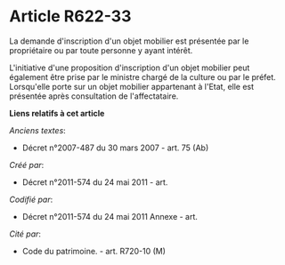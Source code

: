 # Article R622-33

La demande d'inscription d'un objet mobilier est présentée par le propriétaire ou par toute personne y ayant intérêt.

L'initiative d'une proposition d'inscription d'un objet mobilier peut également être prise par le ministre chargé de la
culture ou par le préfet. Lorsqu'elle porte sur un objet mobilier appartenant à l'Etat, elle est présentée après consultation
de l'affectataire.

**Liens relatifs à cet article**

_Anciens textes_:

  - Décret n°2007-487 du 30 mars 2007 - art. 75 (Ab)

_Créé par_:

  - Décret n°2011-574 du 24 mai 2011  - art.

_Codifié par_:

  - Décret n°2011-574 du 24 mai 2011 Annexe - art.

_Cité par_:

  - Code du patrimoine. - art. R720-10 (M)
